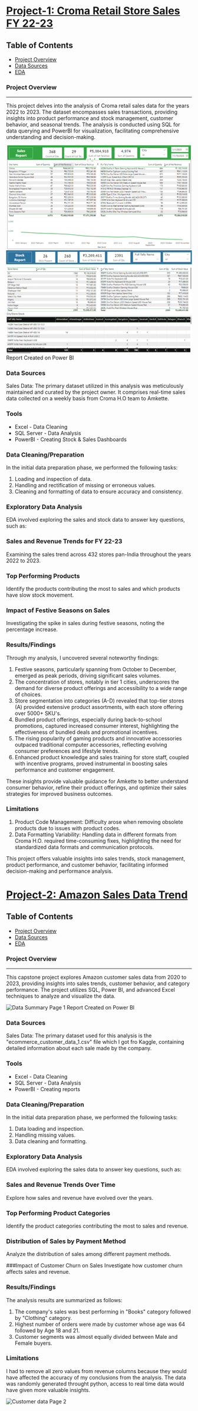 # [Project-1: Croma Retail Store Sales FY 22-23](https://github.com/saadalican/Croma-Retail-Sales-Data-22-23)


## Table of Contents

- [Project Overview](#project-overview)
- [Data Sources](#data-sources)
- [EDA](#Exploratory-Data-Analysis)

### Project Overview
---

This project delves into the analysis of Croma retail sales data for the years 2022 to 2023. The dataset encompasses sales transactions, providing insights into product performance and stock management, customer behavior, and seasonal trends. The analysis is conducted using SQL for data querying and PowerBI for visualization, facilitating comprehensive understanding and decision-making.

![Sales Dashboard](https://github.com/saadalican/Croma-Retail-Sales-Data-22-23/blob/main/sales%20report%20capstone%201.png)
![Stock Dashboard](https://github.com/saadalican/Croma-Retail-Sales-Data-22-23/blob/main/stock%20report%20capstone%201.png)
Report Created on Power BI

### Data Sources

Sales Data: The primary dataset utilized in this analysis was meticulously maintained and curated by the project owner. It comprises real-time sales data collected on a weekly basis from Croma H.O team to Amkette.


### Tools

- Excel - Data Cleaning
- SQL Server - Data Analysis
- PowerBI - Creating Stock & Sales Dashboards


### Data Cleaning/Preparation

In the initial data preparation phase, we performed the following tasks:
1. Loading and inspection of data.
2. Handling and rectification of missing or erroneous values.
3. Cleaning and formatting of data to ensure accuracy and consistency.

### Exploratory Data Analysis

EDA involved exploring the sales and stock data to answer key questions, such as:

### Sales and Revenue Trends for FY 22-23
Examining the sales trend across 432 stores pan-India throughout the years 2022 to 2023.

### Top Performing Products 
Identify the products contributing the most to sales and which products have slow stock movement.

### Impact of Festive Seasons on Sales
Investigating the spike in sales during festive seasons, noting the percentage increase.


### Results/Findings

Through my analysis, I uncovered several noteworthy findings:

1. Festive seasons, particularly spanning from October to December, emerged as peak periods, driving significant sales volumes.
2. The concentration of stores, notably in tier 1 cities, underscores the demand for diverse product offerings and accessibility to a wide range of choices.
3. Store segmentation into categories (A-D) revealed that top-tier stores (A) provided extensive product assortments, with each store offering over 5000+ SKU's.
4. Bundled product offerings, especially during back-to-school promotions, captured increased consumer interest, highlighting the effectiveness of bundled deals and promotional incentives.
6. The rising popularity of gaming products and innovative accessories outpaced traditional computer accessories, reflecting evolving consumer preferences and lifestyle trends.
7. Enhanced product knowledge and sales training for store staff, coupled with incentive programs, proved instrumental in boosting sales performance and customer engagement.

These insights provide valuable guidance for Amkette to better understand consumer behavior, refine their product offerings, and optimize their sales strategies for improved business outcomes.


### Limitations
1. Product Code Management: Difficulty arose when removing obsolete products due to issues with product codes.
2. Data Formatting Variability: Handling data in different formats from Croma H.O. required time-consuming fixes, highlighting the need for standardized data formats and communication protocols.

This project offers valuable insights into sales trends, stock management, product performance, and customer behavior, facilitating informed decision-making and performance analysis.




# [Project-2: Amazon Sales Data Trend](https://github.com/saadalican/Amazon-Sales-Data-Trend)

## Table of Contents

- [Project Overview](#project-overview)
- [Data Sources](#data-sources)
- [EDA](#Exploratory-Data-Analysis)

### Project Overview
---

This capstone project explores Amazon customer sales data from 2020 to 2023, providing insights into sales trends, customer behavior, and category performance. The project utilizes SQL, Power BI, and advanced Excel techniques to analyze and visualize the data.

![Data Summary Page 1](https://github.com/saadalican/Data-Analytics-Projects/assets/166583244/41c31e47-2745-4c3f-8396-ca4e2c3f3525)
Report Created on Power BI

### Data Sources

Sales Data: The primary dataset used for this analysis is the "ecommerce_customer_data_1.csv" file which I got fro Kaggle, containing detailed information about each sale made by the company.

### Tools

- Excel - Data Cleaning
- SQL Server - Data Analysis
- PowerBI - Creating reports


### Data Cleaning/Preparation

In the initial data preparation phase, we performed the following tasks:
1. Data loading and inspection.
2. Handling missing values.
3. Data cleaning and formatting.

### Exploratory Data Analysis

EDA involved exploring the sales data to answer key questions, such as:

### Sales and Revenue Trends Over Time
Explore how sales and revenue have evolved over the years.

### Top Performing Product Categories
Identify the product categories contributing the most to sales and revenue.

### Distribution of Sales by Payment Method
Analyze the distribution of sales among different payment methods.

###Impact of Customer Churn on Sales
Investigate how customer churn affects sales and revenue.


### Results/Findings

The analysis results are summarized as follows:
1. The company's sales was best performing in "Books" category followed by "Clothing" category.
2. Highest number of orders were made by customer whose age was 64 followed by Age 18 and 21.
3. Customer segments was almost equally divided between Male and Female buyers.


### Limitations

I had to remove all zero values from revenue columns because they would have affected the accuracy of my conclusions from the analysis. The data was randomly generated throught python, access to real time data would have given more valuable insights. 


![Customer data Page 2](https://github.com/saadalican/Data-Analytics-Projects/assets/166583244/8572d398-b7af-4fcb-9953-9338c8e0e4d8)
